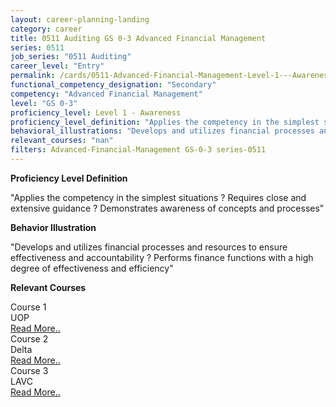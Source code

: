 ```yaml
---
layout: career-planning-landing
category: career
title: 0511 Auditing GS 0-3 Advanced Financial Management
series: 0511
job_series: "0511 Auditing"
career_level: "Entry"
permalink: /cards/0511-Advanced-Financial-Management-Level-1---Awareness/
functional_competency_designation: "Secondary"
competency: "Advanced Financial Management"
level: "GS 0-3"
proficiency_level: Level 1 - Awareness
proficiency_level_definition: "Applies the competency in the simplest situations ? Requires close and extensive guidance ? Demonstrates awareness of concepts and processes"
behavioral_illustrations: "Develops and utilizes financial processes and resources to ensure effectiveness and accountability ? Performs finance functions with a high degree of effectiveness and efficiency"
relevant_courses: "nan"
filters: Advanced-Financial-Management GS-0-3 series-0511
---
```


<p><b>Proficiency Level Definition</b></p>
<p>"Applies the competency in the simplest situations ? Requires close and extensive guidance ? Demonstrates awareness of concepts and processes"</p>
<p><b>Behavior Illustration</b></p>
<p>"Develops and utilizes financial processes and resources to ensure effectiveness and accountability ? Performs finance functions with a high degree of effectiveness and efficiency"</p>
<p><b>Relevant Courses</b></p>
<div class="cfo-courses-outer"><div class="cfo-courses-inner">Course 1</div><div class="cfo-courses-inner">UOP</div><div class="cfo-courses-inner"><a href="/cards/0511-Advanced-Financial-Management-Level-1---Awareness/">Read More..</a></div></div>
<div class="cfo-courses-outer"><div class="cfo-courses-inner">Course 2</div><div class="cfo-courses-inner">Delta</div><div class="cfo-courses-inner"><a href="/cards/0511-Advanced-Financial-Management-Level-1---Awareness/">Read More..</a></div></div>
<div class="cfo-courses-outer"><div class="cfo-courses-inner">Course 3</div><div class="cfo-courses-inner">LAVC</div><div class="cfo-courses-inner"><a href="/cards/0511-Advanced-Financial-Management-Level-1---Awareness/">Read More..</a></div></div>
